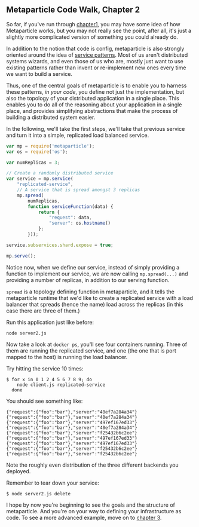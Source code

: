## Metaparticle Code Walk, Chapter 2

So far, if you've run through [chapter1](server1.md), you may have some idea of how
Metaparticle works, but you may not really see the point, after all, it's just a slightly
more complicated version of something you could already do.

In addition to the notion that code is config, metaparticle is also strongly oriented around
the idea of [service patterns](/docs/service-patterns.md). Most of us aren't distributed
systems wizards, and even those of us who are, mostly just want to use existing patterns
rather than invent or re-implement new ones every time we want to build a service.

Thus, one of the central goals of metaparticle is to enable you to harness these patterns,
_in your code_, you define not just the implementation, but also the topology of your
distributed application in a single place.  This enables you to do all of the reasoning
about your application in a single place, and provides simplifying abstractions that make
the process of building a distributed system easier.

In the following, we'll take the first steps, we'll take that previous service and turn it
into a simple, replicated load balanced service.

```javascript
var mp = require('metaparticle');
var os = require('os');

var numReplicas = 3;

// Create a randomly distributed service
var service = mp.service(
	"replicated-service",
	// A service that is spread amongst 3 replicas
	mp.spread(
		numReplicas,
		function serviceFunction(data) {
			return {
				"request": data,
				"server": os.hostname()
			};
		}));

service.subservices.shard.expose = true;

mp.serve();
```

Notice now, when we define our service, instead of simply providing a function to implement
our service, we are now calling `mp.spread(...)` and providing a number of replicas, in addition
to our serving function.

`spread` is a topology defining function in metaparticle, and it tells the metaparticle runtime
that we'd like to create a replicated service with a load balancer that spreads (hence the name)
load across the replicas (in this case there are three of them.)

Run this application just like before:

```console
node server2.js
```

Now take a look at `docker ps`, you'll see four containers running.  Three of them are running
the replicated service, and one (the one that is port mapped to the host) is running the load
balancer.

Try hitting the service 10 times:
```console
$ for x in 0 1 2 4 5 6 7 8 9; do 
    node client.js replicated-service
  done
```

You should see something like:
```console
{"request":{"foo":"bar"},"server":"40ef7a284a34"}
{"request":{"foo":"bar"},"server":"40ef7a284a34"}
{"request":{"foo":"bar"},"server":"497ef167ed33"}
{"request":{"foo":"bar"},"server":"40ef7a284a34"}
{"request":{"foo":"bar"},"server":"f25432b6c2ee"}
{"request":{"foo":"bar"},"server":"497ef167ed33"}
{"request":{"foo":"bar"},"server":"497ef167ed33"}
{"request":{"foo":"bar"},"server":"f25432b6c2ee"}
{"request":{"foo":"bar"},"server":"f25432b6c2ee"}
```

Note the roughly even distribution of the three different backends you deployed.

Remember to tear down your service:

```console
$ node server2.js delete
```

I hope by now you're beginning to see the goals and the structure of metaparticle. And you're on
your way to defining your infrastructure as code. To see a more advanced example, move on to
[chapter 3](server3.md).
